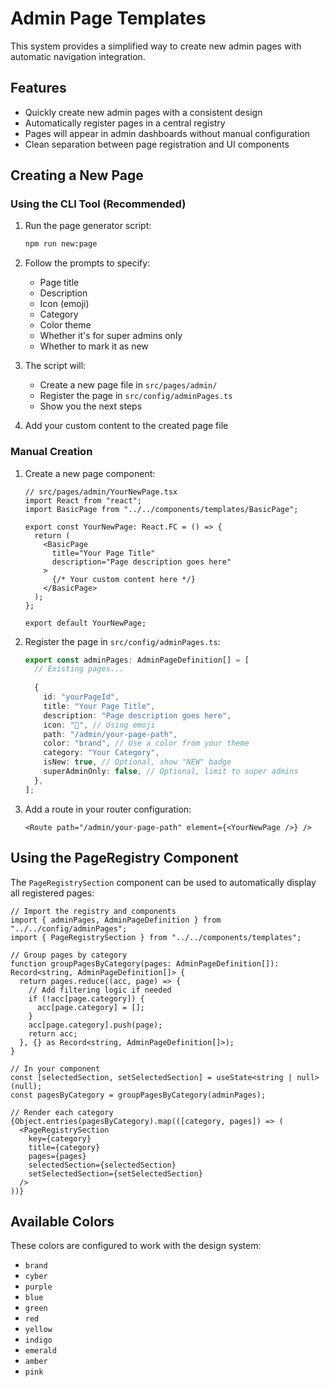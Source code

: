 # Admin Page Templates

This system provides a simplified way to create new admin pages with automatic navigation integration.

## Features

- Quickly create new admin pages with a consistent design
- Automatically register pages in a central registry
- Pages will appear in admin dashboards without manual configuration
- Clean separation between page registration and UI components

## Creating a New Page

### Using the CLI Tool (Recommended)

1. Run the page generator script:
   ```bash
   npm run new:page
   ```

2. Follow the prompts to specify:
   - Page title
   - Description
   - Icon (emoji)
   - Category
   - Color theme
   - Whether it's for super admins only
   - Whether to mark it as new

3. The script will:
   - Create a new page file in `src/pages/admin/`
   - Register the page in `src/config/adminPages.ts`
   - Show you the next steps

4. Add your custom content to the created page file

### Manual Creation

1. Create a new page component:
   ```tsx
   // src/pages/admin/YourNewPage.tsx
   import React from "react";
   import BasicPage from "../../components/templates/BasicPage";

   export const YourNewPage: React.FC = () => {
     return (
       <BasicPage
         title="Your Page Title"
         description="Page description goes here"
       >
         {/* Your custom content here */}
       </BasicPage>
     );
   };

   export default YourNewPage;
   ```

2. Register the page in `src/config/adminPages.ts`:
   ```ts
   export const adminPages: AdminPageDefinition[] = [
     // Existing pages...
     
     {
       id: "yourPageId",
       title: "Your Page Title",
       description: "Page description goes here",
       icon: "🚀", // Using emoji
       path: "/admin/your-page-path",
       color: "brand", // Use a color from your theme
       category: "Your Category",
       isNew: true, // Optional, show "NEW" badge
       superAdminOnly: false, // Optional, limit to super admins
     },
   ];
   ```

3. Add a route in your router configuration:
   ```tsx
   <Route path="/admin/your-page-path" element={<YourNewPage />} />
   ```

## Using the PageRegistry Component

The `PageRegistrySection` component can be used to automatically display all registered pages:

```tsx
// Import the registry and components
import { adminPages, AdminPageDefinition } from "../../config/adminPages";
import { PageRegistrySection } from "../../components/templates";

// Group pages by category
function groupPagesByCategory(pages: AdminPageDefinition[]): Record<string, AdminPageDefinition[]> {
  return pages.reduce((acc, page) => {
    // Add filtering logic if needed
    if (!acc[page.category]) {
      acc[page.category] = [];
    }
    acc[page.category].push(page);
    return acc;
  }, {} as Record<string, AdminPageDefinition[]>);
}

// In your component
const [selectedSection, setSelectedSection] = useState<string | null>(null);
const pagesByCategory = groupPagesByCategory(adminPages);

// Render each category
{Object.entries(pagesByCategory).map(([category, pages]) => (
  <PageRegistrySection 
    key={category}
    title={category} 
    pages={pages}
    selectedSection={selectedSection}
    setSelectedSection={setSelectedSection}
  />
))}
```

## Available Colors

These colors are configured to work with the design system:

- `brand`
- `cyber`
- `purple`
- `blue`
- `green`
- `red`
- `yellow`
- `indigo`
- `emerald`
- `amber`
- `pink`